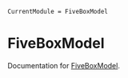 ```@meta
CurrentModule = FiveBoxModel
```

# FiveBoxModel

Documentation for [FiveBoxModel](https://github.com/DanielJonathanPals/FiveBoxModel.jl).

```@index
```
